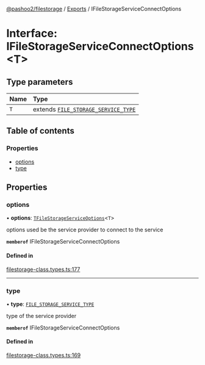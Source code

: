 [@pashoo2/filestorage](../README.md) / [Exports](../modules.md) / IFileStorageServiceConnectOptions

# Interface: IFileStorageServiceConnectOptions<T\>

## Type parameters

| Name | Type |
| :------ | :------ |
| `T` | extends [`FILE_STORAGE_SERVICE_TYPE`](../enums/file_storage_service_type.md) |

## Table of contents

### Properties

- [options](ifilestorageserviceconnectoptions.md#options)
- [type](ifilestorageserviceconnectoptions.md#type)

## Properties

### options

• **options**: [`TFileStorageServiceOptions`](../modules.md#tfilestorageserviceoptions)<`T`\>

options used be the service provider to
connect to the service

**`memberof`** IFileStorageServiceConnectOptions

#### Defined in

[filestorage-class.types.ts:177](https://github.com/pashoo2/filestorage/blob/f78b5fb/src/filestorage-class.types.ts#L177)

___

### type

• **type**: [`FILE_STORAGE_SERVICE_TYPE`](../enums/file_storage_service_type.md)

type of the service provider

**`memberof`** IFileStorageServiceConnectOptions

#### Defined in

[filestorage-class.types.ts:169](https://github.com/pashoo2/filestorage/blob/f78b5fb/src/filestorage-class.types.ts#L169)
